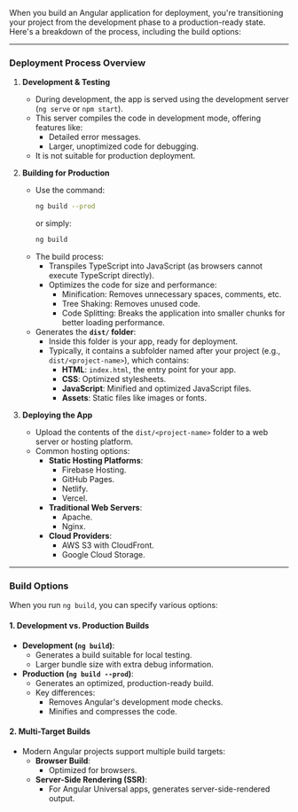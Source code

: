 When you build an Angular application for deployment, you're transitioning your project from the development phase to a production-ready state. Here's a breakdown of the process, including the build options:

---

### **Deployment Process Overview**

1. **Development & Testing**
   - During development, the app is served using the development server (`ng serve` or `npm start`).
   - This server compiles the code in development mode, offering features like:
     - Detailed error messages.
     - Larger, unoptimized code for debugging.
   - It is not suitable for production deployment.

2. **Building for Production**
   - Use the command:
     ```bash
     ng build --prod
     ```
     or simply:
     ```bash
     ng build
     ```
   - The build process:
     - Transpiles TypeScript into JavaScript (as browsers cannot execute TypeScript directly).
     - Optimizes the code for size and performance:
       - Minification: Removes unnecessary spaces, comments, etc.
       - Tree Shaking: Removes unused code.
       - Code Splitting: Breaks the application into smaller chunks for better loading performance.
   - Generates the **`dist/` folder**:
     - Inside this folder is your app, ready for deployment.
     - Typically, it contains a subfolder named after your project (e.g., `dist/<project-name>`), which contains:
       - **HTML**: `index.html`, the entry point for your app.
       - **CSS**: Optimized stylesheets.
       - **JavaScript**: Minified and optimized JavaScript files.
       - **Assets**: Static files like images or fonts.

3. **Deploying the App**
   - Upload the contents of the `dist/<project-name>` folder to a web server or hosting platform.
   - Common hosting options:
     - **Static Hosting Platforms**:
       - Firebase Hosting.
       - GitHub Pages.
       - Netlify.
       - Vercel.
     - **Traditional Web Servers**:
       - Apache.
       - Nginx.
     - **Cloud Providers**:
       - AWS S3 with CloudFront.
       - Google Cloud Storage.

---

### **Build Options**

When you run `ng build`, you can specify various options:

#### 1. **Development vs. Production Builds**
   - **Development (`ng build`)**:
     - Generates a build suitable for local testing.
     - Larger bundle size with extra debug information.
   - **Production (`ng build --prod`)**:
     - Generates an optimized, production-ready build.
     - Key differences:
       - Removes Angular's development mode checks.
       - Minifies and compresses the code.

#### 2. **Multi-Target Builds**
   - Modern Angular projects support multiple build targets:
     - **Browser Build**:
       - Optimized for browsers.
     - **Server-Side Rendering (SSR)**:
       - For Angular Universal apps, generates server-side-rendered output.
